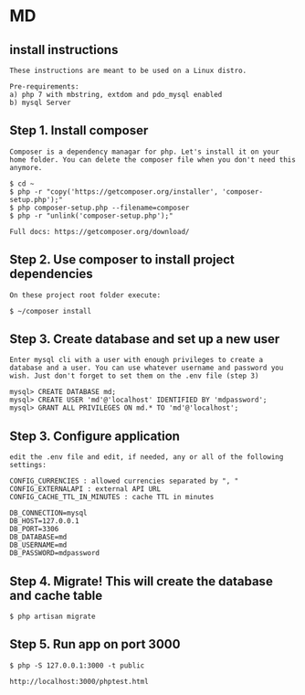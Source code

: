 # MD

## install instructions

    These instructions are meant to be used on a Linux distro.

    Pre-requirements:
    a) php 7 with mbstring, extdom and pdo_mysql enabled
    b) mysql Server


## Step 1. Install composer

    Composer is a dependency managar for php. Let's install it on your home folder. You can delete the composer file when you don't need this anymore.

    $ cd ~
    $ php -r "copy('https://getcomposer.org/installer', 'composer-setup.php');"    
    $ php composer-setup.php --filename=composer
    $ php -r "unlink('composer-setup.php');"

    Full docs: https://getcomposer.org/download/

## Step 2. Use composer to install project dependencies

    On these project root folder execute:

    $ ~/composer install 

## Step 3. Create database and set up a new user

    Enter mysql cli with a user with enough privileges to create a database and a user. You can use whatever username and password you wish. Just don't forget to set them on the .env file (step 3)

    mysql> CREATE DATABASE md;
    mysql> CREATE USER 'md'@'localhost' IDENTIFIED BY 'mdpassword';
    mysql> GRANT ALL PRIVILEGES ON md.* TO 'md'@'localhost';

## Step 3. Configure application

    edit the .env file and edit, if needed, any or all of the following settings:

    CONFIG_CURRENCIES : allowed currencies separated by ", "
    CONFIG_EXTERNALAPI : external API URL
    CONFIG_CACHE_TTL_IN_MINUTES : cache TTL in minutes

    DB_CONNECTION=mysql
    DB_HOST=127.0.0.1
    DB_PORT=3306
    DB_DATABASE=md
    DB_USERNAME=md
    DB_PASSWORD=mdpassword    
        
## Step 4. Migrate! This will create the database and cache table

    $ php artisan migrate

## Step 5. Run app on port 3000

    $ php -S 127.0.0.1:3000 -t public

    http://localhost:3000/phptest.html